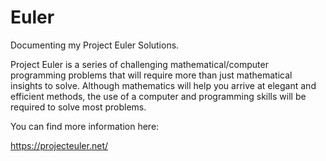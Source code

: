# Euler
Documenting my Project Euler Solutions. 



Project Euler is a series of challenging mathematical/computer programming problems that will require more than just mathematical insights to solve. Although mathematics will help you arrive at elegant and efficient methods, the use of a computer and programming skills will be required to solve most problems.

You can find more information here:

https://projecteuler.net/



